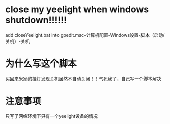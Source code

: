 # close my yeelight when windows shutdown!!!!!!
add closeYeelight.bat into gpedit.msc-计算机配置-Windows设置-脚本（启动/关机）-关机

# 为什么写这个脚本
买回来米家的挂灯发现关机居然不自动关闭！！气死我了，自己写一个脚本解决

# 注意事项
只写了网络环境下只有一个yeelight设备的情况
